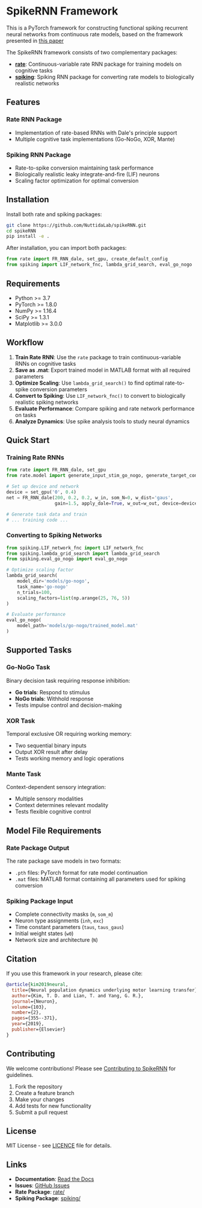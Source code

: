 # SpikeRNN Framework

This is a PyTorch framework for constructing functional spiking recurrent neural networks from continuous rate models, based on the framework presented in [this paper](https://www.pnas.org/content/116/45/22811)

The SpikeRNN framework consists of two complementary packages:

- **[rate](rate/)**: Continuous-variable rate RNN package for training models on cognitive tasks
- **[spiking](spiking/)**: Spiking RNN package for converting rate models to biologically realistic networks

## Features

### Rate RNN Package
- Implementation of rate-based RNNs with Dale's principle support
- Multiple cognitive task implementations (Go-NoGo, XOR, Mante)

### Spiking RNN Package
- Rate-to-spike conversion maintaining task performance
- Biologically realistic leaky integrate-and-fire (LIF) neurons
- Scaling factor optimization for optimal conversion

## Installation

Install both rate and spiking packages:

```bash
git clone https://github.com/NuttidaLab/spikeRNN.git
cd spikeRNN
pip install -e .
```

After installation, you can import both packages:

```python
from rate import FR_RNN_dale, set_gpu, create_default_config
from spiking import LIF_network_fnc, lambda_grid_search, eval_go_nogo
```

## Requirements

- Python >= 3.7
- PyTorch >= 1.8.0
- NumPy >= 1.16.4
- SciPy >= 1.3.1
- Matplotlib >= 3.0.0


## Workflow

1. **Train Rate RNN**: Use the `rate` package to train continuous-variable RNNs on cognitive tasks
2. **Save as .mat**: Export trained model in MATLAB format with all required parameters
3. **Optimize Scaling**: Use `lambda_grid_search()` to find optimal rate-to-spike conversion parameters
4. **Convert to Spiking**: Use `LIF_network_fnc()` to convert to biologically realistic spiking networks
5. **Evaluate Performance**: Compare spiking and rate network performance on tasks
6. **Analyze Dynamics**: Use spike analysis tools to study neural dynamics


## Quick Start

### Training Rate RNNs

```python
from rate import FR_RNN_dale, set_gpu
from rate.model import generate_input_stim_go_nogo, generate_target_continuous_go_nogo

# Set up device and network
device = set_gpu('0', 0.4)
net = FR_RNN_dale(200, 0.2, 0.2, w_in, som_N=0, w_dist='gaus',
                  gain=1.5, apply_dale=True, w_out=w_out, device=device)

# Generate task data and train
# ... training code ...
```

### Converting to Spiking Networks

```python
from spiking.LIF_network_fnc import LIF_network_fnc
from spiking.lambda_grid_search import lambda_grid_search
from spiking.eval_go_nogo import eval_go_nogo

# Optimize scaling factor
lambda_grid_search(
    model_dir='models/go-nogo',
    task_name='go-nogo'
    n_trials=100,
    scaling_factors=list(np.arange(25, 76, 5))
)

# Evaluate performance
eval_go_nogo(
    model_path='models/go-nogo/trained_model.mat'
)
```

## Supported Tasks

### Go-NoGo Task
Binary decision task requiring response inhibition:
- **Go trials**: Respond to stimulus
- **NoGo trials**: Withhold response
- Tests impulse control and decision-making

### XOR Task  
Temporal exclusive OR requiring working memory:
- Two sequential binary inputs
- Output XOR result after delay
- Tests working memory and logic operations

### Mante Task
Context-dependent sensory integration:
- Multiple sensory modalities
- Context determines relevant modality
- Tests flexible cognitive control


## Model File Requirements

### Rate Package Output
The rate package save models in two formats:
- `.pth` files: PyTorch format for rate model continuation
- `.mat` files: MATLAB format containing all parameters used for spiking conversion

### Spiking Package Input

- Complete connectivity masks (`m`, `som_m`)
- Neuron type assignments (`inh`, `exc`)
- Time constant parameters (`taus`, `taus_gaus`)
- Initial weight states (`w0`)
- Network size and architecture (`N`)


## Citation

If you use this framework in your research, please cite:

```bibtex
@article{kim2019neural,
  title={Neural population dynamics underlying motor learning transfer},
  author={Kim, T. D. and Lian, T. and Yang, G. R.},
  journal={Neuron},
  volume={103},
  number={2},
  pages={355--371},
  year={2019},
  publisher={Elsevier}
}
```

## Contributing

We welcome contributions! Please see [Contributing to SpikeRNN](https://nuttidalab.github.io/spikeRNN/contributing.html) for guidelines.

1. Fork the repository
2. Create a feature branch
3. Make your changes
4. Add tests for new functionality
5. Submit a pull request

## License

MIT License - see [LICENCE](LICENCE) file for details.

## Links

- **Documentation**: [Read the Docs](https://nuttidalab.github.io/spikeRNN/)
- **Issues**: [GitHub Issues](https://github.com/NuttidaLab/spikeRNN/issues)
- **Rate Package**: [rate/](rate/)
- **Spiking Package**: [spiking/](spiking/)
